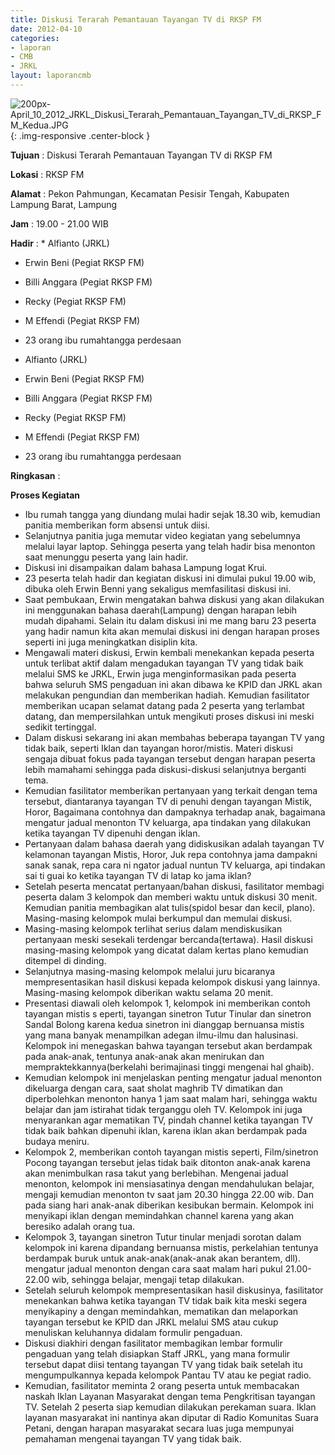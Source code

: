 ```yaml
---
title: Diskusi Terarah Pemantauan Tayangan TV di RKSP FM
date: 2012-04-10
categories:
- laporan
- CMB
- JRKL
layout: laporancmb
---
```


![200px-April_10_2012_JRKL_Diskusi_Terarah_Pemantauan_Tayangan_TV_di_RKSP_FM_Kedua.JPG](/uploads/200px-April_10_2012_JRKL_Diskusi_Terarah_Pemantauan_Tayangan_TV_di_RKSP_FM_Kedua.JPG){: .img-responsive .center-block }	
	
**Tujuan** :	Diskusi Terarah Pemantauan Tayangan TV di RKSP FM
	
**Lokasi** :	RKSP FM
	
**Alamat** : 	Pekon Pahmungan, Kecamatan Pesisir Tengah, Kabupaten Lampung Barat, Lampung
	
**Jam** :	19.00 - 21.00 WIB
	
**Hadir** :	*	Alfianto (JRKL)
*	Erwin Beni (Pegiat RKSP FM)
*	Billi Anggara (Pegiat RKSP FM)
*	Recky (Pegiat RKSP FM)
*	M Effendi (Pegiat RKSP FM)
*	23 orang ibu rumahtangga perdesaan

*	Alfianto (JRKL)
*	Erwin Beni (Pegiat RKSP FM)
*	Billi Anggara (Pegiat RKSP FM)
*	Recky (Pegiat RKSP FM)
*	M Effendi (Pegiat RKSP FM)
*	23 orang ibu rumahtangga perdesaan

**Ringkasan** :	

**Proses Kegiatan**
*	Ibu rumah tangga yang diundang mulai hadir sejak 18.30 wib, kemudian panitia memberikan form absensi untuk diisi.
*	Selanjutnya panitia juga memutar video kegiatan yang sebelumnya melalui layar laptop. Sehingga peserta yang telah hadir bisa menonton saat menunggu peserta yang lain hadir.
*	Diskusi ini disampaikan dalam bahasa Lampung logat Krui.
*	23 peserta telah hadir dan kegiatan diskusi ini dimulai pukul 19.00 wib, dibuka oleh Erwin Benni yang sekaligus memfasilitasi diskusi ini.
*	Saat pembukaan, Erwin mengatakan bahwa diskusi yang akan dilakukan ini menggunakan bahasa daerah(Lampung) dengan harapan lebih mudah dipahami. Selain itu dalam diskusi ini me mang baru 23 peserta yang hadir namun kita akan memulai diskusi ini dengan harapan proses seperti ini juga meningkatkan disiplin kita.
*	Mengawali materi diskusi, Erwin kembali menekankan kepada peserta untuk terlibat aktif dalam mengadukan tayangan TV yang tidak baik melalui SMS ke JRKL, Erwin juga menginformasikan pada peserta bahwa seluruh SMS pengaduan ini akan dibawa ke KPID dan JRKL akan melakukan pengundian dan memberikan hadiah. Kemudian fasilitator memberikan ucapan selamat datang pada 2 peserta yang terlambat datang, dan mempersilahkan untuk mengikuti proses diskusi ini meski sedikit tertinggal.
*	Dalam diskusi sekarang ini akan membahas beberapa tayangan TV yang tidak baik, seperti Iklan dan tayangan horor/mistis. Materi diskusi sengaja dibuat fokus pada tayangan tersebut dengan harapan peserta lebih mamahami sehingga pada diskusi-diskusi selanjutnya berganti tema.
*	Kemudian fasilitator memberikan pertanyaan yang terkait dengan tema tersebut, diantaranya tayangan TV di penuhi dengan tayangan Mistik, Horor, Bagaimana contohnya dan dampaknya terhadap anak, bagaimana mengatur jadual menonton TV keluarga, apa tindakan yang dilakukan ketika tayangan TV dipenuhi dengan iklan.
*	Pertanyaan dalam bahasa daerah yang didiskusikan adalah tayangan TV kelamonan tayangan Mistis, Horor, Juk repa contohnya jama dampakni sanak sanak, repa cara ni ngator jadual nuntun TV keluarga, api tindakan sai ti guai ko ketika tayangan TV di latap ko jama iklan?
*	Setelah peserta mencatat pertanyaan/bahan diskusi, fasilitator membagi peserta dalam 3 kelompok dan memberi waktu untuk diskusi 30 menit. Kemudian panitia membagikan alat tulis(spidol besar dan kecil, plano). Masing-masing kelompok mulai berkumpul dan memulai diskusi.
*	Masing-masing kelompok terlihat serius dalam mendiskusikan pertanyaan meski sesekali terdengar bercanda(tertawa). Hasil diskusi masing-masing kelompok yang dicatat dalam kertas plano kemudian ditempel di dinding.
*	Selanjutnya masing-masing kelompok melalui juru bicaranya mempresentasikan hasil diskusi kepada kelompok diskusi yang lainnya. Masing-masing kelompok diberikan waktu selama 20 menit.
*	Presentasi diawali oleh kelompok 1, kelompok ini memberikan contoh tayangan mistis s eperti, tayangan sinetron Tutur Tinular dan sinetron Sandal Bolong karena kedua sinetron ini dianggap bernuansa mistis yang mana banyak menampilkan adegan ilmu-ilmu dan halusinasi. Kelompok ini menegaskan bahwa tayangan tersebut akan berdampak pada anak-anak, tentunya anak-anak akan menirukan dan mempraktekkannya(berkelahi berimajinasi tinggi mengenai hal ghaib).
*	Kemudian kelompok ini menjelaskan penting mengatur jadual menonton dikeluarga dengan cara, saat sholat maghrib TV dimatikan dan diperbolehkan menonton hanya 1 jam saat malam hari, sehingga waktu belajar dan jam istirahat tidak terganggu oleh TV. Kelompok ini juga menyarankan agar mematikan TV, pindah channel ketika tayangan TV tidak baik bahkan dipenuhi iklan, karena iklan akan berdampak pada budaya meniru.
*	Kelompok 2, memberikan contoh tayangan mistis seperti, Film/sinetron Pocong tayangan tersebut jelas tidak baik ditonton anak-anak karena akan menimbulkan rasa takut yang berlebihan. Mengenai jadual menonton, kelompok ini mensiasatinya dengan mendahulukan belajar, mengaji kemudian menonton tv saat jam 20.30 hingga 22.00 wib. Dan pada siang hari anak-anak diberikan kesibukan bermain. Kelompok ini menyikapi iklan dengan memindahkan channel karena yang akan beresiko adalah orang tua.
*	Kelompok 3, tayangan sinetron Tutur tinular menjadi sorotan dalam kelompok ini karena dipandang bernuansa mistis, perkelahian tentunya berdampak buruk untuk anak-anak(anak-anak akan berantem, dll). mengatur jadual menonton dengan cara saat malam hari pukul 21.00-22.00 wib, sehingga belajar, mengaji tetap dilakukan.
*	Setelah seluruh kelompok mempresentasikan hasil diskusinya, fasilitator menekankan bahwa ketika tayangan TV tidak baik kita meski segera menyikapiny a dengan memindahkan, mematikan dan melaporkan tayangan tersebut ke KPID dan JRKL melalui SMS atau cukup menuliskan keluhannya didalam formulir pengaduan.
*	Diskusi diakhiri dengan fasilitator membagikan lembar formulir pengaduan yang telah disiapkan Staff JRKL, yang mana formulir tersebut dapat diisi tentang tayangan TV yang tidak baik setelah itu mengumpulkannya kepada kelompok Pantau TV atau ke pegiat radio.
*	Kemudian, fasilitator meminta 2 orang peserta untuk membacakan naskah Iklan Layanan Masyarakat dengan tema Pengkritisan tayangan TV. Setelah 2 peserta siap kemudian dilakukan perekaman suara. Iklan layanan masyarakat ini nantinya akan diputar di Radio Komunitas Suara Petani, dengan harapan masyarakat secara luas juga mempunyai pemahaman mengenai tayangan TV yang tidak baik.
